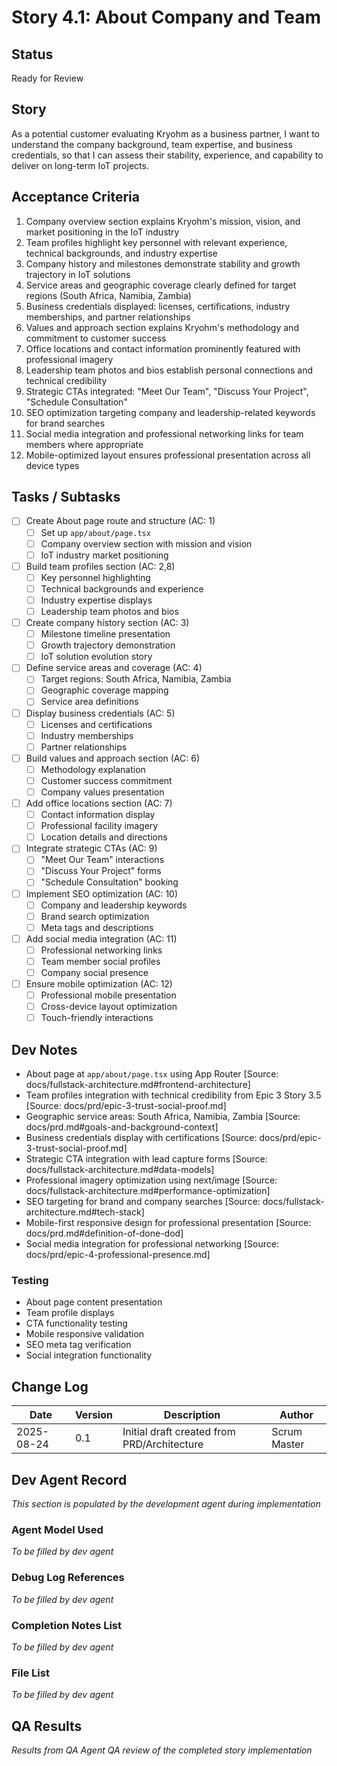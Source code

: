 # Story 4.1: About Company and Team

## Status
Ready for Review

## Story
As a potential customer evaluating Kryohm as a business partner,
I want to understand the company background, team expertise, and business credentials,
so that I can assess their stability, experience, and capability to deliver on long-term IoT projects.

## Acceptance Criteria
1. Company overview section explains Kryohm's mission, vision, and market positioning in the IoT industry
2. Team profiles highlight key personnel with relevant experience, technical backgrounds, and industry expertise
3. Company history and milestones demonstrate stability and growth trajectory in IoT solutions
4. Service areas and geographic coverage clearly defined for target regions (South Africa, Namibia, Zambia)
5. Business credentials displayed: licenses, certifications, industry memberships, and partner relationships
6. Values and approach section explains Kryohm's methodology and commitment to customer success
7. Office locations and contact information prominently featured with professional imagery
8. Leadership team photos and bios establish personal connections and technical credibility
9. Strategic CTAs integrated: "Meet Our Team", "Discuss Your Project", "Schedule Consultation"
10. SEO optimization targeting company and leadership-related keywords for brand searches
11. Social media integration and professional networking links for team members where appropriate
12. Mobile-optimized layout ensures professional presentation across all device types

## Tasks / Subtasks
- [ ] Create About page route and structure (AC: 1)
  - [ ] Set up `app/about/page.tsx`
  - [ ] Company overview section with mission and vision
  - [ ] IoT industry market positioning
- [ ] Build team profiles section (AC: 2,8)
  - [ ] Key personnel highlighting
  - [ ] Technical backgrounds and experience
  - [ ] Industry expertise displays
  - [ ] Leadership team photos and bios
- [ ] Create company history section (AC: 3)
  - [ ] Milestone timeline presentation
  - [ ] Growth trajectory demonstration
  - [ ] IoT solution evolution story
- [ ] Define service areas and coverage (AC: 4)
  - [ ] Target regions: South Africa, Namibia, Zambia
  - [ ] Geographic coverage mapping
  - [ ] Service area definitions
- [ ] Display business credentials (AC: 5)
  - [ ] Licenses and certifications
  - [ ] Industry memberships
  - [ ] Partner relationships
- [ ] Build values and approach section (AC: 6)
  - [ ] Methodology explanation
  - [ ] Customer success commitment
  - [ ] Company values presentation
- [ ] Add office locations section (AC: 7)
  - [ ] Contact information display
  - [ ] Professional facility imagery
  - [ ] Location details and directions
- [ ] Integrate strategic CTAs (AC: 9)
  - [ ] "Meet Our Team" interactions
  - [ ] "Discuss Your Project" forms
  - [ ] "Schedule Consultation" booking
- [ ] Implement SEO optimization (AC: 10)
  - [ ] Company and leadership keywords
  - [ ] Brand search optimization
  - [ ] Meta tags and descriptions
- [ ] Add social media integration (AC: 11)
  - [ ] Professional networking links
  - [ ] Team member social profiles
  - [ ] Company social presence
- [ ] Ensure mobile optimization (AC: 12)
  - [ ] Professional mobile presentation
  - [ ] Cross-device layout optimization
  - [ ] Touch-friendly interactions

## Dev Notes
- About page at `app/about/page.tsx` using App Router [Source: docs/fullstack-architecture.md#frontend-architecture]
- Team profiles integration with technical credibility from Epic 3 Story 3.5 [Source: docs/prd/epic-3-trust-social-proof.md]
- Geographic service areas: South Africa, Namibia, Zambia [Source: docs/prd.md#goals-and-background-context]
- Business credentials display with certifications [Source: docs/prd/epic-3-trust-social-proof.md]
- Strategic CTA integration with lead capture forms [Source: docs/fullstack-architecture.md#data-models]
- Professional imagery optimization using next/image [Source: docs/fullstack-architecture.md#performance-optimization]
- SEO targeting for brand and company searches [Source: docs/fullstack-architecture.md#tech-stack]
- Mobile-first responsive design for professional presentation [Source: docs/prd.md#definition-of-done-dod]
- Social media integration for professional networking [Source: docs/prd/epic-4-professional-presence.md]

### Testing
- About page content presentation
- Team profile displays
- CTA functionality testing
- Mobile responsive validation
- SEO meta tag verification
- Social integration functionality

## Change Log
| Date | Version | Description | Author |
|------|---------|-------------|--------|
| 2025-08-24 | 0.1 | Initial draft created from PRD/Architecture | Scrum Master |

## Dev Agent Record
*This section is populated by the development agent during implementation*

### Agent Model Used
*To be filled by dev agent*

### Debug Log References
*To be filled by dev agent*

### Completion Notes List
*To be filled by dev agent*

### File List
*To be filled by dev agent*

## QA Results
*Results from QA Agent QA review of the completed story implementation*
